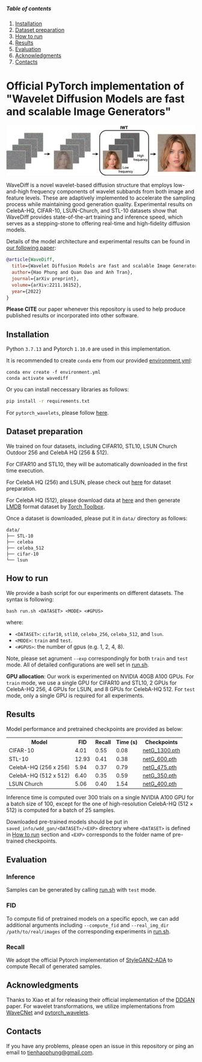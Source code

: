 ##### Table of contents
1. [Installation](#Installation)
2. [Dataset preparation](#Dataset-preparation)
3. [How to run](#How-to-run)
4. [Results](#Results)
5. [Evaluation](#Evaluation)
6. [Acknowledgments](#Acknowledgments)
7. [Contacts](#Contacts)

# Official PyTorch implementation of "Wavelet Diffusion Models are fast and scalable Image Generators"
<div align="center">
    <img width="1000" alt="teaser" src="assets/single_wavelet.png"/>
</div>

WaveDiff is a novel wavelet-based diffusion structure that employs low-and-high frequency components of wavelet subbands from both image and feature levels. These are adaptively implemented to accelerate the sampling process while maintaining good generation quality. Experimental results on CelebA-HQ, CIFAR-10, LSUN-Church, and STL-10 datasets show that WaveDiff provides state-of-the-art training and inference speed, which serves as a stepping-stone to offering real-time and high-fidelity diffusion models.


Details of the model architecture and experimental results can be found in [our following paper](https://arxiv.org/abs/2211.16152):
```bibtex
@article{WaveDiff,
  title={Wavelet Diffusion Models are fast and scalable Image Generators},
  author={Hao Phung and Quan Dao and Anh Tran},
  journal={arXiv preprint},
  volume={arXiv:2211.16152},
  year={2022}
}
```
 **Please CITE** our paper whenever this repository is used to help produce published results or incorporated into other software.

## Installation ##
Python `3.7.13` and Pytorch `1.10.0` are used in this implementation.

It is recommended to create `conda` env from our provided [environment.yml](./environment.yml):
```
conda env create -f environment.yml
conda activate wavediff
```

Or you can install neccessary libraries as follows:
```bash
pip install -r requirements.txt
```
For `pytorch_wavelets`, please follow [here](https://github.com/fbcotter/pytorch_wavelets.git).

## Dataset preparation ##
We trained on four datasets, including CIFAR10, STL10, LSUN Church Outdoor 256 and CelebA HQ (256 & 512). 

For CIFAR10 and STL10, they will be automatically downloaded in the first time execution. 

For CelebA HQ (256) and LSUN, please check out [here](https://github.com/NVlabs/NVAE#set-up-file-paths-and-data) for dataset preparation.

For CelebA HQ (512), please download data at [here](https://drive.google.com/file/d/1E23HCNL-v9c54Wnzkm9yippBW8IaLUXp/view?usp=share_link) and then generate [LMDB](https://lmdb.readthedocs.io/en/release/) format dataset by [Torch Toolbox](https://github.com/PistonY/torch-toolbox#5-make-and-use-lmdb-dataset). 

Once a dataset is downloaded, please put it in `data/` directory as follows:
```
data/
├── STL-10
├── celeba
├── celeba_512
├── cifar-10
└── lsun
```

## How to run ##
We provide a bash script for our experiments on different datasets. The syntax is following:
```
bash run.sh <DATASET> <MODE> <#GPUS>
```
where: 
- `<DATASET>`: `cifar10`, `stl10`, `celeba_256`, `celeba_512`, and `lsun`.
- `<MODE>`: `train` and `test`.
- `<#GPUS>`: the number of gpus (e.g. 1, 2, 4, 8).

Note, please set agrument `--exp` correspondingly for both `train` and `test` mode. All of detailed configurations are well set in [run.sh](./run.sh). 

**GPU allocation**: Our work is experimented on NVIDIA 40GB A100 GPUs. For `train` mode, we use a single GPU for CIFAR10 and STL10, 2 GPUs for CelebA-HQ 256, 4 GPUs for LSUN, and 8 GPUs for CelebA-HQ 512. For `test` mode, only a single GPU is required for all experiments.

## Results ##
Model performance and pretrained checkpoints are provided as below:
<table>
  <tr>
    <th>Model</th>
    <th>FID</th>
    <th>Recall</th>
    <th>Time (s)</th>
    <th>Checkpoints</th>
  </tr>
  <tr>
    <td>CIFAR-10</td>
    <td>4.01</td>
    <td>0.55</td>
    <td>0.08</td>
    <td><a href="https://www.dropbox.com/sh/d1h1b9y0hjptnju/AABCdqJWnTq45uK2SRr6S_qGa?dl=0">netG_1300.pth</a></td>
  </tr>
  <tr>
    <td>STL-10</td>
    <td>12.93</td>
    <td>0.41</td>
    <td>0.38</td>
    <td><a href="https://www.dropbox.com/sh/wo72rvmfyzam8hx/AADzfJMnFTp61KpFGeErd5Dta?dl=0">netG_600.pth</a></td>
  </tr>
  <tr>
    <td>CelebA-HQ (256 x 256) </td>
    <td>5.94</td>
    <td>0.37</td>
    <td>0.79</td>
    <td><a href="https://www.dropbox.com/sh/x32f74anuvglyat/AAAcrrRy5MySj39ZELd23q5Oa?dl=0">netG_475.pth</a></td>
  </tr>
  <tr>
    <td>CelebA-HQ (512 x 512) </td>
    <td>6.40</td>
    <td>0.35</td>
    <td>0.59</td>
    <td><a href="https://www.dropbox.com/sh/r1ysz9u1kxla4qo/AAC6WjygEn31BhoNy4UfeRvca?dl=0">netG_350.pth</a></td>
  </tr>
  <tr>
    <td>LSUN Church</td>
    <td>5.06</td>
    <td>0.40</td>
    <td>1.54</td>
    <td><a href="https://www.dropbox.com/sh/nr44t8pwnf5xyxd/AACn0CJ-xa4ctr4oD5hrGhSqa?dl=0">netG_400.pth</a></td>
  </tr>
</table>

Inference time is computed over 300 trials on a single NVIDIA A100 GPU for a batch size of 100, except for the one of high-resolution CelebA-HQ $(512 \times 512)$ is computed for a batch of 25 samples.

Downloaded pre-trained models should be put in `saved_info/wdd_gan/<DATASET>/<EXP>` directory where `<DATASET>` is defined in [How to run](#how-to-run) section and `<EXP>` corresponds to the folder name of pre-trained checkpoints.

## Evaluation ##
### Inference ###
Samples can be generated by calling [run.sh](./run.sh) with `test` mode.

### FID ###
To compute fid of pretrained models on a specific epoch, we can add additional arguments including ```--compute_fid``` and ```--real_img_dir /path/to/real/images``` of the corresponding experiments in [run.sh](./run.sh).

### Recall ###
We adopt the official Pytorch implementation of [StyleGAN2-ADA](https://github.com/NVlabs/stylegan2-ada-pytorch.git) to compute Recall of generated samples.

## Acknowledgments
Thanks to Xiao et al for releasing their official implementation of the [DDGAN](https://github.com/NVlabs/denoising-diffusion-gan.git) paper. For wavelet transformations, we utilize implementations from [WaveCNet](https://github.com/LiQiufu/WaveCNet.git) and [pytorch_wavelets](https://github.com/fbcotter/pytorch_wavelets.git).

## Contacts ##
If you have any problems, please open an issue in this repository or ping an email to [tienhaophung@gmail.com](mailto:tienhaophung@gmail.com).
